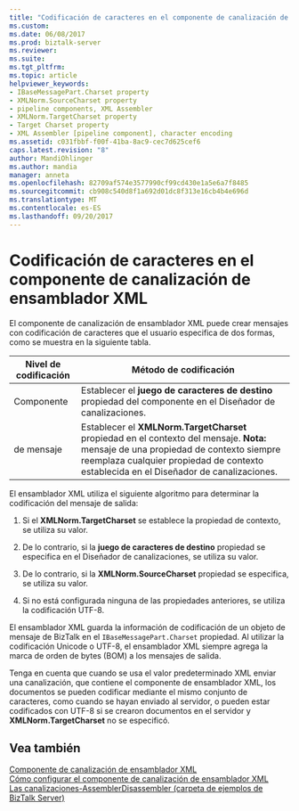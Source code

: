 ```yaml
---
title: "Codificación de caracteres en el componente de canalización de ensamblador XML | Documentos de Microsoft"
ms.custom: 
ms.date: 06/08/2017
ms.prod: biztalk-server
ms.reviewer: 
ms.suite: 
ms.tgt_pltfrm: 
ms.topic: article
helpviewer_keywords:
- IBaseMessagePart.Charset property
- XMLNorm.SourceCharset property
- pipeline components, XML Assembler
- XMLNorm.TargetCharset property
- Target Charset property
- XML Assembler [pipeline component], character encoding
ms.assetid: c031fbbf-f00f-41ba-8ac9-cec7d625cef6
caps.latest.revision: "8"
author: MandiOhlinger
ms.author: mandia
manager: anneta
ms.openlocfilehash: 82709af574e3577990cf99cd430e1a5e6a7f8485
ms.sourcegitcommit: cb908c540d8f1a692d01dc8f313e16cb4b4e696d
ms.translationtype: MT
ms.contentlocale: es-ES
ms.lasthandoff: 09/20/2017
---
```

# <a name="character-encoding-in-the-xml-assembler-pipeline-component"></a>Codificación de caracteres en el componente de canalización de ensamblador XML
El componente de canalización de ensamblador XML puede crear mensajes con codificación de caracteres que el usuario especifica de dos formas, como se muestra en la siguiente tabla.  
  
|Nivel de codificación|Método de codificación|  
|--------------------|---------------------|  
|Componente|Establecer el **juego de caracteres de destino** propiedad del componente en el Diseñador de canalizaciones.|  
|de mensaje|Establecer el **XMLNorm.TargetCharset** propiedad en el contexto del mensaje. **Nota:** mensaje de una propiedad de contexto siempre reemplaza cualquier propiedad de contexto establecida en el Diseñador de canalizaciones.|  
  
 El ensamblador XML utiliza el siguiente algoritmo para determinar la codificación del mensaje de salida:  
  
1.  Si el **XMLNorm.TargetCharset** se establece la propiedad de contexto, se utiliza su valor.  
  
2.  De lo contrario, si la **juego de caracteres de destino** propiedad se especifica en el Diseñador de canalizaciones, se utiliza su valor.  
  
3.  De lo contrario, si la **XMLNorm.SourceCharset** propiedad se especifica, se utiliza su valor.  
  
4.  Si no está configurada ninguna de las propiedades anteriores, se utiliza la codificación UTF-8.  
  
 El ensamblador XML guarda la información de codificación de un objeto de mensaje de BizTalk en el `IBaseMessagePart.Charset` propiedad. Al utilizar la codificación Unicode o UTF-8, el ensamblador XML siempre agrega la marca de orden de bytes (BOM) a los mensajes de salida.  
  
 Tenga en cuenta que cuando se usa el valor predeterminado XML enviar una canalización, que contiene el componente de ensamblador XML, los documentos se pueden codificar mediante el mismo conjunto de caracteres, como cuando se hayan enviado al servidor, o pueden estar codificados con UTF-8 si se crearon documentos en el servidor y **XMLNorm.TargetCharset** no se especificó.  
  
## <a name="see-also"></a>Vea también  
 [Componente de canalización de ensamblador XML](../core/xml-assembler-pipeline-component.md)   
 [Cómo configurar el componente de canalización de ensamblador XML](../core/how-to-configure-the-xml-assembler-pipeline-component.md)   
 [Las canalizaciones-AssemblerDisassembler (carpeta de ejemplos de BizTalk Server)](../core/pipelines-assemblerdisassembler-biztalk-server-samples-folder.md)